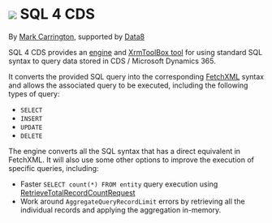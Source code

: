 # ![](https://markcarrington.dev/sql4cds-icon/) SQL 4 CDS

By [Mark Carrington](https://markcarrington.dev/sql-4-cds/), supported by [Data8](https://www.data-8.co.uk/)

SQL 4 CDS provides an [engine](https://www.nuget.org/packages/MarkMpn.Sql4Cds.Engine/) and
[XrmToolBox tool](https://www.xrmtoolbox.com/plugins/MarkMpn.SQL4CDS/) for using standard SQL syntax to query data stored in CDS / Microsoft
Dynamics 365.

It converts the provided SQL query into the corresponding [FetchXML](https://docs.microsoft.com/en-us/powerapps/developer/common-data-service/fetchxml-schema)
syntax and allows the associated query to be executed, including the following types of query:

* `SELECT`
* `INSERT`
* `UPDATE`
* `DELETE`

The engine converts all the SQL syntax that has a direct equivalent in FetchXML. It will also use some other options to improve the execution of specific
queries, including:

* Faster `SELECT count(*) FROM entity` query execution using [RetrieveTotalRecordCountRequest](https://docs.microsoft.com/en-us/dotnet/api/microsoft.crm.sdk.messages.retrievetotalrecordcountrequest?view=dynamics-general-ce-9)
* Work around `AggregateQueryRecordLimit` errors by retrieving all the individual records and applying the aggregation in-memory.
